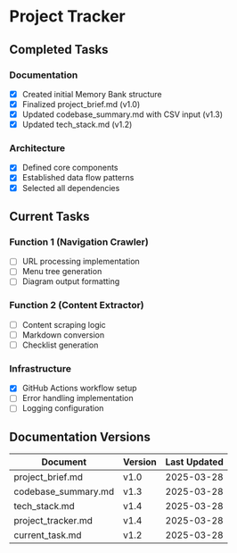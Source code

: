 # Project Tracker

## Completed Tasks

### Documentation

- [x] Created initial Memory Bank structure
- [x] Finalized project_brief.md (v1.0)
- [x] Updated codebase_summary.md with CSV input (v1.3)
- [x] Updated tech_stack.md (v1.2)

### Architecture

- [x] Defined core components
- [x] Established data flow patterns
- [x] Selected all dependencies

## Current Tasks

### Function 1 (Navigation Crawler)

- [ ] URL processing implementation
- [ ] Menu tree generation
- [ ] Diagram output formatting

### Function 2 (Content Extractor)

- [ ] Content scraping logic
- [ ] Markdown conversion
- [ ] Checklist generation

### Infrastructure

- [x] GitHub Actions workflow setup
- [ ] Error handling implementation
- [ ] Logging configuration

## Documentation Versions

| Document            | Version | Last Updated |
| ------------------- | ------- | ------------ |
| project_brief.md    | v1.0    | 2025-03-28   |
| codebase_summary.md | v1.3    | 2025-03-28   |
| tech_stack.md       | v1.4    | 2025-03-28   |
| project_tracker.md  | v1.4    | 2025-03-28   |
| current_task.md     | v1.2    | 2025-03-28   |
